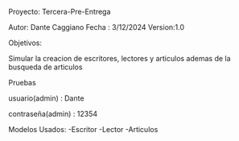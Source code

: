 Proyecto: Tercera-Pre-Entrega

Autor: Dante Caggiano
Fecha : 3/12/2024
Version:1.0

Objetivos:

Simular la creacion de escritores, lectores y articulos ademas de la busqueda de articulos


Pruebas 

usuario(admin) : Dante

contraseña(admin) : 12354

Modelos Usados:
-Escritor
-Lector
-Articulos
